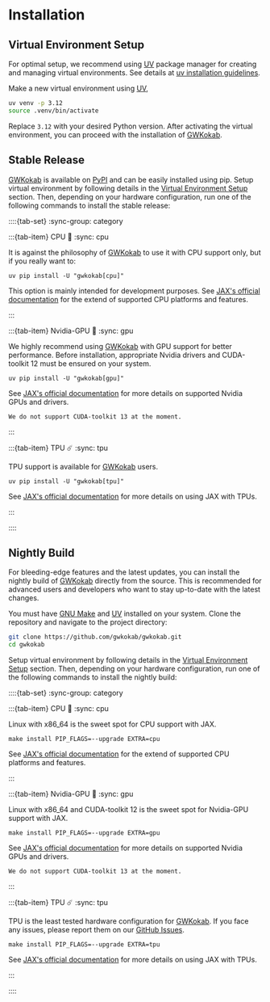 # Installation

## Virtual Environment Setup

For optimal setup, we recommend using [UV][UV] package manager for creating and managing virtual environments. See details at [uv installation guidelines](https://docs.astral.sh/uv/getting-started/installation/).

Make a new virtual environment using [UV][UV],

```bash
uv venv -p 3.12
source .venv/bin/activate
```

Replace `3.12` with your desired Python version. After activating the virtual environment, you can proceed with the installation of [GWKokab][GWKokab].

## Stable Release

[GWKokab][GWKokab] is available on [PyPI][PyPI] and can be easily installed using pip. Setup virtual environment by following details in the [Virtual Environment Setup](#virtual-environment-setup) section. Then, depending on your hardware configuration, run one of the following commands to install the stable release:

::::{tab-set}
:sync-group: category

:::{tab-item} CPU 🐢
:sync: cpu

It is against the philosophy of [GWKokab][GWKokab] to use it with CPU support only, but if you really want to:

```{code-block} bash
uv pip install -U "gwkokab[cpu]"
```

This option is mainly intended for development purposes. See [JAX's official documentation](https://docs.jax.dev/en/latest/installation.html#cpu) for the extend of supported CPU platforms and features.

:::

:::{tab-item} Nvidia-GPU 🚀
:sync: gpu

We highly recommend using [GWKokab][GWKokab] with GPU support for better performance. Before installation, appropriate Nvidia drivers and CUDA-toolkit 12 must be ensured on your system.

```{code-block} bash
uv pip install -U "gwkokab[gpu]"
```

See [JAX's official documentation](https://docs.jax.dev/en/latest/installation.html#nvidia-gpu) for more details on supported Nvidia GPUs and drivers.

```{warning}
We do not support CUDA-toolkit 13 at the moment.
```

:::

:::{tab-item} TPU ☄️
:sync: tpu

TPU support is available for [GWKokab][GWKokab] users.

```{code-block} bash
uv pip install -U "gwkokab[tpu]"
```

See [JAX's official documentation](https://docs.jax.dev/en/latest/installation.html#google-cloud-tpu) for more details on using JAX with TPUs.

:::

::::

## Nightly Build

For bleeding-edge features and the latest updates, you can install the nightly build of [GWKokab][GWKokab] directly from the source. This is recommended for advanced users and developers who want to stay up-to-date with the latest changes.

You must have [GNU Make](https://www.gnu.org/software/make/) and [UV][UV] installed on your system.
Clone the repository and navigate to the project directory:

```bash
git clone https://github.com/gwkokab/gwkokab.git
cd gwkokab
```

Setup virtual environment by following details in the [Virtual Environment Setup](#virtual-environment-setup) section. Then, depending on your hardware configuration, run one of the following commands to install the nightly build:

::::{tab-set}
:sync-group: category

:::{tab-item} CPU 🐢
:sync: cpu

Linux with x86_64 is the sweet spot for CPU support with JAX.

```{code-block} bash
make install PIP_FLAGS=--upgrade EXTRA=cpu
```

See [JAX's official documentation](https://docs.jax.dev/en/latest/installation.html#cpu) for the extend of supported CPU platforms and features.

:::

:::{tab-item} Nvidia-GPU 🚀
:sync: gpu

Linux with x86_64 and CUDA-toolkit 12 is the sweet spot for Nvidia-GPU support with JAX.

```{code-block} bash
make install PIP_FLAGS=--upgrade EXTRA=gpu
```

See [JAX's official documentation](https://docs.jax.dev/en/latest/installation.html#nvidia-gpu) for more details on supported Nvidia GPUs and drivers.

```{warning}
We do not support CUDA-toolkit 13 at the moment.
```

:::

:::{tab-item} TPU ☄️
:sync: tpu

TPU is the least tested hardware configuration for [GWKokab][GWKokab]. If you face any issues, please report them on our [GitHub Issues](https://github.com/gwkokab/gwkokab/issues).

```{code-block} bash
make install PIP_FLAGS=--upgrade EXTRA=tpu
```

See [JAX's official documentation](https://docs.jax.dev/en/latest/installation.html#google-cloud-tpu) for more details on using JAX with TPUs.

:::

::::

[GWKokab]: https://github.com/gwkokab/gwkokab
[PyPI]: https://pypi.org/project/gwkokab/
[UV]: https://docs.astral.sh/uv/
